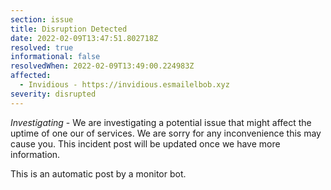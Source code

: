 ```yaml
---
section: issue
title: Disruption Detected
date: 2022-02-09T13:47:51.802718Z
resolved: true
informational: false
resolvedWhen: 2022-02-09T13:49:00.224983Z
affected:
  - Invidious - https://invidious.esmailelbob.xyz
severity: disrupted
---
```

*Investigating* - We are investigating a potential issue that might affect the uptime of one our of services. We are sorry for any inconvenience this may cause you. This incident post will be updated once we have more information.

This is an automatic post by a monitor bot.
        